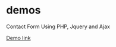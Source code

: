 # demos
Contact Form Using PHP, Jquery and Ajax

<a href="https://authortuts.com/demos/php-ajax-contact-form/"> Demo link</a> 
